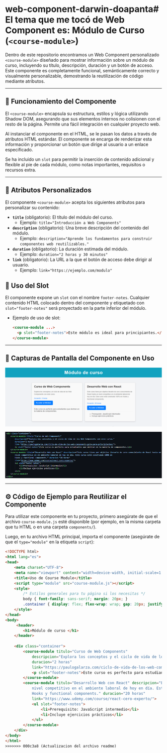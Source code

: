 # web-component-darwin-doapanta# El tema que me tocó de Web Component es: Módulo de Curso (`<course-module>`)

Dentro de este repositorio encontramos un Web Component personalizado `<course-module>` diseñado para mostrar información sobre un módulo de curso, incluyendo su título, descripción, duración y un botón de acceso. Este componente es completamente funcional, semánticamente correcto y visualmente personalizable, demostrando la reutilización de código mediante atributos.

---

## 🚀 Funcionamiento del Componente

El `<course-module>` encapsula su estructura, estilos y lógica utilizando Shadow DOM, asegurando que sus elementos internos no colisionen con el resto de la página. Permite una fácil integración en cualquier proyecto web.

Al instanciar el componente en el HTML, se le pasan los datos a través de atributos HTML estándar. El componente se encarga de renderizar esta información y proporcionar un botón que dirige al usuario a un enlace especificado.

Se ha incluido un `slot` para permitir la inserción de contenido adicional y flexible al pie de cada módulo, como notas importantes, requisitos o recursos extra.

---

## 🎨 Atributos Personalizados

El componente `<course-module>` acepta los siguientes atributos para personalizar su contenido:

* **`title`** (obligatorio): El título del módulo del curso.
    * Ejemplo: `title="Introducción a Web Components"`
* **`description`** (obligatorio): Una breve descripción del contenido del módulo.
    * Ejemplo: `description="Aprende los fundamentos para construir componentes web reutilizables."`
* **`duration`** (obligatorio): La duración estimada del módulo.
    * Ejemplo: `duration="2 horas y 30 minutos"`
* **`link`** (obligatorio): La URL a la que el botón de acceso debe dirigir al usuario.
    * Ejemplo: `link="https://ejemplo.com/modulo"`

## 🧩 Uso del Slot

El componente expone un `slot` con el nombre `footer-notes`. Cualquier contenido HTML colocado dentro del componente y etiquetado con `slot="footer-notes"` será proyectado en la parte inferior del módulo.

* Ejemplo de uso de slot:
    ```html
    <course-module ...>
      <p slot="footer-notes">Este módulo es ideal para principiantes.</p>
    </course-module>
    ```

---

## 📸 Capturas de Pantalla del Componente en Uso



![Captura de la ejecucion y mostrando las tarjetas](capturas/ejecucion.png)

![Captura de pantalla de múltiples course-module](capturas/html.png)

---

## ⚙️ Código de Ejemplo para Reutilizar el Componente

Para utilizar este componente en tu proyecto, primero asegúrate de que el archivo `course-module.js` esté disponible (por ejemplo, en la misma carpeta que tu HTML o en una carpeta `components/`).

Luego, en tu archivo HTML principal, importa el componente (asegúrate de que el `type="module"` en la etiqueta `script`):

```html
<!DOCTYPE html>
<html lang="es">
<head>
    <meta charset="UTF-8">
    <meta name="viewport" content="width=device-width, initial-scale=1.0">
    <title>Uso de Course Module</title>
    <script type="module" src="course-module.js"></script>
    <style>
        /* Estilos generales para tu página si los necesitas */
        body { font-family: sans-serif; margin: 20px; }
        .container { display: flex; flex-wrap: wrap; gap: 20px; justify-content: center; }
    </style>
</head>
<body>
     <header>
        <h1>Módulo de curso </h1>
    </header>

    <div class="container">
        <course-module titulo="Curso de Web Components"
            descripcion="Explora los conceptos y el ciclo de vida de los Web Components con este curso."
            duracion="2 horas"
            link="https://paulogalarza.com/ciclo-de-vida-de-los-web-components-guia-para-principiantes/">
            <p slot="footer-notes">Este curso es perfecto para estudiantes que dentran en la materia de componentes.</p>
        </course-module>
        <course-module titulo="Desarrollo Web con React" descripcion="Este curso tiene por objetivo llevarte de cero conocimiento de React hasta un 
            nivel competitivo en el ambiente laboral de hoy en día. Este curso está construido 100% en 
            Hooks y functional components." duracion="20 horas"
            link="https://www.udemy.com/course/react-cero-experto/">
            <ul slot="footer-notes">
                <li>Prerequisito: JavaScript intermedio</li>
                <li>Incluye ejercicios prácticos</li>
            </ul>
        </course-module>
    </div>
</body>
</html>
>>>>>>> 000c3a8 (Actualizacion del archivo readme)
